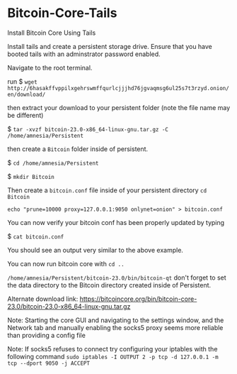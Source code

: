 # Bitcoin-Core-Tails
Install Bitcoin Core Using Tails


Install tails and create a persistent storage drive. Ensure that you have booted tails with an adminstrator password enabled.

Navigate to the root terminal.


run 
$ `wget http://6hasakffvppilxgehrswmffqurlcjjjhd76jgvaqmsg6ul25s7t3rzyd.onion/en/download/`

then extract your download to your persistent folder (note the file name may be different)

$ `tar -xvzf bitcoin-23.0-x86_64-linux-gnu.tar.gz -C /home/amnesia/Persistent`

then create a `Bitcoin` folder inside of persistent. 

$ `cd /home/amnesia/Persistent`

$ `mkdir Bitcoin`

Then create a `bitcoin.conf` file inside of your persistent directory
`cd Bitcoin`


`echo "prune=10000 proxy=127.0.0.1:9050 onlynet=onion" > bitcoin.conf`

You can now verify your bitcoin conf has been properly updated by typing

$ `cat bitcoin.conf`

You should see an output very similar to the above example. 

You can now run bitcoin core with
`cd ..`

`/home/amnesia/Persistent/bitcoin-23.0/bin/bitcoin-qt`
don't forget to set the data directory to the Bitcoin directory created inside of Persistent.


Alternate download link:
https://bitcoincore.org/bin/bitcoin-core-23.0/bitcoin-23.0-x86_64-linux-gnu.tar.gz

Note: Starting the core GUI and navigating to the settings window, and the Network tab and manually enabling the socks5 proxy seems more reliable than providing a config file

Note: If socks5 refuses to connect try configuring your iptables with the following command
`sudo iptables -I OUTPUT 2 -p tcp -d 127.0.0.1 -m tcp --dport 9050 -j ACCEPT`
